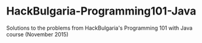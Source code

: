 # HackBulgaria-Programming101-Java
Solutions to the problems from HackBulgaria's Programming 101 with Java course (November 2015) 
